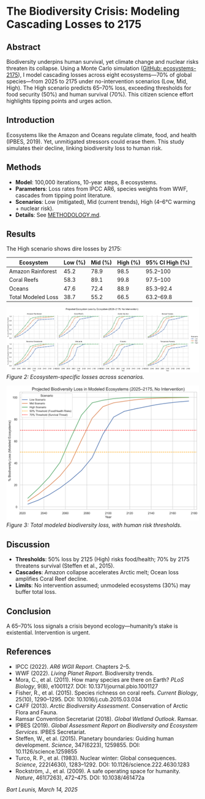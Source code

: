 # The Biodiversity Crisis: Modeling Cascading Losses to 2175

## Abstract
Biodiversity underpins human survival, yet climate change and nuclear risks threaten its collapse. Using a Monte Carlo simulation ([GitHub: ecosystems-2175](https://github.com/BartLeunis/ecosystems-2175)), I model cascading losses across eight ecosystems—70% of global species—from 2025 to 2175 under no-intervention scenarios (Low, Mid, High). The High scenario predicts 65–70% loss, exceeding thresholds for food security (50%) and human survival (70%). This citizen science effort highlights tipping points and urges action.

## Introduction
Ecosystems like the Amazon and Oceans regulate climate, food, and health (IPBES, 2019). Yet, unmitigated stressors could erase them. This study simulates their decline, linking biodiversity loss to human risk.

## Methods
- **Model**: 100,000 iterations, 10-year steps, 8 ecosystems.
- **Parameters**: Loss rates from IPCC AR6, species weights from WWF, cascades from tipping point literature.
- **Scenarios**: Low (mitigated), Mid (current trends), High (4–6°C warming + nuclear risk).
- **Details**: See [METHODOLOGY.md](https://github.com/BartLeunis/ecosystems-2175/blob/main/METHODOLOGY.md).

## Results
The High scenario shows dire losses by 2175:

| Ecosystem           | Low (%) | Mid (%) | High (%) | 95% CI High (%) |
|---------------------|---------|---------|----------|-----------------|
| Amazon Rainforest   | 45.2    | 78.9    | 98.5     | 95.2–100        |
| Coral Reefs         | 58.3    | 89.1    | 99.8     | 97.5–100        |
| Oceans              | 47.6    | 72.4    | 88.9     | 85.3–92.4       |
| Total Modeled Loss  | 38.7    | 55.2    | 66.5     | 63.2–69.8       |

![Ecosystem Losses](https://github.com/BartLeunis/ecosystems-2175/raw/main/figures/ecosystem_loss_by_ecosystem.png)
*Figure 2: Ecosystem-specific losses across scenarios.*

![Total Loss](https://github.com/BartLeunis/ecosystems-2175/raw/main/figures/total_biodiversity_loss.png)
*Figure 3: Total modeled biodiversity loss, with human risk thresholds.*

## Discussion
- **Thresholds**: 50% loss by 2125 (High) risks food/health; 70% by 2175 threatens survival (Steffen et al., 2015).
- **Cascades**: Amazon collapse accelerates Arctic melt; Ocean loss amplifies Coral Reef decline.
- **Limits**: No intervention assumed; unmodeled ecosystems (30%) may buffer total loss.

## Conclusion
A 65–70% loss signals a crisis beyond ecology—humanity’s stake is existential. Intervention is urgent.

## References
- IPCC (2022). *AR6 WGII Report*. Chapters 2–5.
- WWF (2022). *Living Planet Report*. Biodiversity trends.
- Mora, C., et al. (2011). How many species are there on Earth? *PLoS Biology*, 9(8), e1001127. DOI: 10.1371/journal.pbio.1001127
- Fisher, R., et al. (2015). Species richness on coral reefs. *Current Biology*, 25(10), 1290–1295. DOI: 10.1016/j.cub.2015.03.034
- CAFF (2013). *Arctic Biodiversity Assessment*. Conservation of Arctic Flora and Fauna.
- Ramsar Convention Secretariat (2018). *Global Wetland Outlook*. Ramsar.
- IPBES (2019). *Global Assessment Report on Biodiversity and Ecosystem Services*. IPBES Secretariat.
- Steffen, W., et al. (2015). Planetary boundaries: Guiding human development. *Science*, 347(6223), 1259855. DOI: 10.1126/science.1259855
- Turco, R. P., et al. (1983). Nuclear winter: Global consequences. *Science*, 222(4630), 1283–1292. DOI: 10.1126/science.222.4630.1283
- Rockström, J., et al. (2009). A safe operating space for humanity. *Nature*, 461(7263), 472–475. DOI: 10.1038/461472a

*Bart Leunis, March 14, 2025*